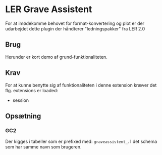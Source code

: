 # LER Grave Assistent

For at imødekomme behovet for format-konvertering og plot er der udarbejdet dette plugin der håndterer "ledningspakker" fra LER 2.0


## Brug

Herunder er kort demo af grund-funktionaliteten.

## Krav

For at kunne benytte sig af funktionaliteten i denne extension kræver det flg. extensions er loaded:

* session


## Opsætning

### GC2

Der kigges i tabeller som er prefixed med: `graveassistent_`. I det schema som har samme navn som brugeren.

